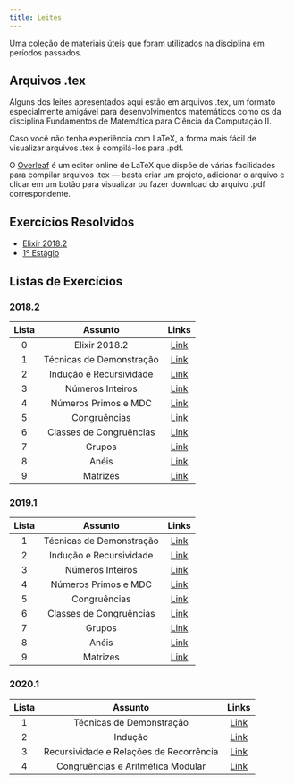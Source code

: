 ```yaml
---
title: Leites
---
```


Uma coleção de materiais úteis que foram utilizados na disciplina em períodos passados.

## Arquivos .tex

Alguns dos leites apresentados aqui estão em arquivos .tex, um formato especialmente amigável para desenvolvimentos matemáticos como os da disciplina Fundamentos de Matemática para Ciência da Computação II.

Caso você não tenha experiência com LaTeX, a forma mais fácil de visualizar arquivos .tex é compilá-los para .pdf.

O [Overleaf](https://www.overleaf.com/) é um editor online de LaTeX que dispõe de várias facilidades para compilar arquivos .tex — basta criar um projeto, adicionar o arquivo e clicar em um botão para visualizar ou fazer download do arquivo .pdf correspondente.

## Exercícios Resolvidos

- [Elixir 2018.2](exerciciosResolvidos/elixir20182.tex)
- [1º Estágio](exerciciosResolvidos/primeiroEstagio.md)

## Listas de Exercícios

### 2018.2
**Lista** | **Assunto** | **Links**  |
:---: | :---:| :---: |
0 | Elixir 2018.2 | [Link](https://drive.google.com/file/d/1xJq5lyk69aQ9U_xgovPCmv1ExO1kFpKv/view?usp=sharing) |
1 | Técnicas de Demonstração | [Link](https://drive.google.com/file/d/1cXnp0pdC_HHjX5LwVY9L264nU65JZMej/view?usp=sharing) |
2 | Indução e Recursividade | [Link](https://drive.google.com/file/d/1Y6R2Fi5oDq3erwC3gq8szq2k66QhEpXW/view?usp=sharing) |
3 | Números Inteiros | [Link](https://drive.google.com/file/d/1FE0NEaI8dcP6LsMiBqioFJc9FDGVFSBV/view?usp=sharing) |
4 | Números Primos e MDC | [Link](https://drive.google.com/file/d/1l4DTr51Lpp_fecG43QD8iN8jhCXEcjFU/view?usp=sharing) |
5 | Congruências | [Link](https://drive.google.com/file/d/1OpsrxmDmS9csHnilMSrQHEfeayCgdZ5v/view?usp=sharing) |
6 | Classes de Congruências | [Link](https://drive.google.com/file/d/1tCAf20JXnOh8GFsgscdy3jyWOD8BXnd4/view?usp=sharing) |
7 | Grupos | [Link](https://drive.google.com/file/d/1E7-W5lrC8lcjVkvmyWt2MSME9tkVXa74/view?usp=sharing) |
8 | Anéis | [Link](https://drive.google.com/file/d/1yYCW35xfu_dCjVLTmrQBiXl57uhUf4bs/view?usp=sharing) |
9 | Matrizes | [Link](https://drive.google.com/file/d/1S5n4ckAtVb81Wn2RUMqWrcviRvxw76Uw/view?usp=sharing) |

### 2019.1
**Lista** | **Assunto** | **Links**  |
:---: | :---: | :---: |
1 | Técnicas de Demonstração | [Link](https://drive.google.com/open?id=1uTextIbt29_MytqIRwuXxNsrm8FHR--w) |
2 | Indução e Recursividade | [Link]() |
3 | Números Inteiros | [Link](https://drive.google.com/open?id=1jozQQsRg7CxWz-qlk_DJFIM2WFMBD-4_) |
4 | Números Primos e MDC | [Link](https://drive.google.com/open?id=1Fh2ipvKrMdH--TyHqJi1iWJbmgxu-YUT) |
5 | Congruências | [Link](https://drive.google.com/open?id=16dsweDSA-7J917fR7nPqctl6ntdqewaT) |
6 | Classes de Congruências | [Link]() |
7 | Grupos | [Link](https://drive.google.com/open?id=1qvB7nTj_Dj4Ms7Sijgjsi_vpK9nPphq_) |
8 | Anéis | [Link](https://drive.google.com/open?id=1oUYbo2vYGoOZNyl_8H5GJwjatq2vA6uP) |
9 | Matrizes | [Link](https://drive.google.com/open?id=1abXUOgOHQdX8a2DrU6Qkh8ZXegAydJ0x) |

### 2020.1
**Lista** | **Assunto** | **Links**  |
:---: | :---: | :---: |
1 | Técnicas de Demonstração | [Link](https://drive.google.com/file/d/1GZsfdvxMpdEP5fbpQ80psqVFo_dbmL49/view) |
2 | Indução | [Link](https://drive.google.com/file/d/1PSl4jgIdeTpJgvBZtUJIxwMFzgcm2sWH/view) |
3 | Recursividade e Relações de Recorrência | [Link](https://drive.google.com/file/d/1oK6cGDA0pzEKTwmWXY0UQrghu4xToOJV/view) |
4 | Congruências e Aritmética Modular| [Link](https://drive.google.com/file/d/1sLuioaRHx3q_u2-Fnhq5LRmZBJcfgmLn/view) |


